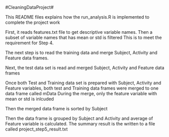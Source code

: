  #CleaningDataProject#

 This README files explains how the run_analysis.R is implemented
 to complete the project work

 First, it reads features.txt file to get descriptive variable names.
 Then a subset of variable names that has mean or std is filtered
 This is to meet the requirement for Step 4.

 The next step is to read the training data and merge Subject, Activity
 and Feature data frames.

 Next, the test data set is read and merged Subject, Activity and Feature
 data frames

 Once both Test and Training data set is prepared with Subject, Activity
 and Feature variables, both test and Training data frames were merged to one
 data frame called mData
 During the merge, only the feature variable with mean or std is inlcuded

 Then the merged data frame is sorted by Subject

 Then the data frame is grouped by Subject and Activity and average
 of Feature variable is calculated.
 The summary result is the written to a file called project_step5_result.txt
